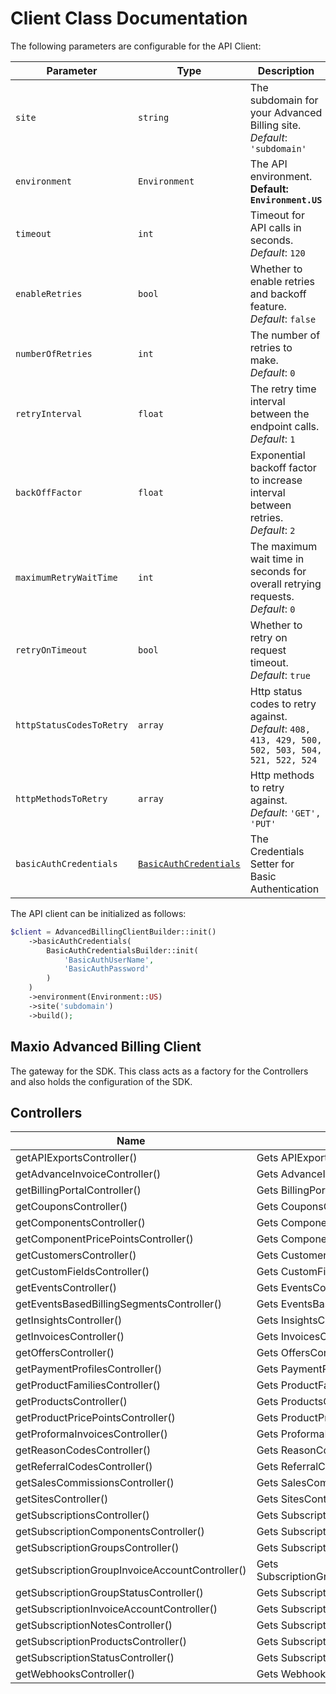 
# Client Class Documentation

The following parameters are configurable for the API Client:

| Parameter | Type | Description |
|  --- | --- | --- |
| `site` | `string` | The subdomain for your Advanced Billing site.<br>*Default*: `'subdomain'` |
| `environment` | `Environment` | The API environment. <br> **Default: `Environment.US`** |
| `timeout` | `int` | Timeout for API calls in seconds.<br>*Default*: `120` |
| `enableRetries` | `bool` | Whether to enable retries and backoff feature.<br>*Default*: `false` |
| `numberOfRetries` | `int` | The number of retries to make.<br>*Default*: `0` |
| `retryInterval` | `float` | The retry time interval between the endpoint calls.<br>*Default*: `1` |
| `backOffFactor` | `float` | Exponential backoff factor to increase interval between retries.<br>*Default*: `2` |
| `maximumRetryWaitTime` | `int` | The maximum wait time in seconds for overall retrying requests.<br>*Default*: `0` |
| `retryOnTimeout` | `bool` | Whether to retry on request timeout.<br>*Default*: `true` |
| `httpStatusCodesToRetry` | `array` | Http status codes to retry against.<br>*Default*: `408, 413, 429, 500, 502, 503, 504, 521, 522, 524` |
| `httpMethodsToRetry` | `array` | Http methods to retry against.<br>*Default*: `'GET', 'PUT'` |
| `basicAuthCredentials` | [`BasicAuthCredentials`](auth/basic-authentication.md) | The Credentials Setter for Basic Authentication |

The API client can be initialized as follows:

```php
$client = AdvancedBillingClientBuilder::init()
    ->basicAuthCredentials(
        BasicAuthCredentialsBuilder::init(
            'BasicAuthUserName',
            'BasicAuthPassword'
        )
    )
    ->environment(Environment::US)
    ->site('subdomain')
    ->build();
```

## Maxio Advanced Billing Client

The gateway for the SDK. This class acts as a factory for the Controllers and also holds the configuration of the SDK.

## Controllers

| Name | Description |
|  --- | --- |
| getAPIExportsController() | Gets APIExportsController |
| getAdvanceInvoiceController() | Gets AdvanceInvoiceController |
| getBillingPortalController() | Gets BillingPortalController |
| getCouponsController() | Gets CouponsController |
| getComponentsController() | Gets ComponentsController |
| getComponentPricePointsController() | Gets ComponentPricePointsController |
| getCustomersController() | Gets CustomersController |
| getCustomFieldsController() | Gets CustomFieldsController |
| getEventsController() | Gets EventsController |
| getEventsBasedBillingSegmentsController() | Gets EventsBasedBillingSegmentsController |
| getInsightsController() | Gets InsightsController |
| getInvoicesController() | Gets InvoicesController |
| getOffersController() | Gets OffersController |
| getPaymentProfilesController() | Gets PaymentProfilesController |
| getProductFamiliesController() | Gets ProductFamiliesController |
| getProductsController() | Gets ProductsController |
| getProductPricePointsController() | Gets ProductPricePointsController |
| getProformaInvoicesController() | Gets ProformaInvoicesController |
| getReasonCodesController() | Gets ReasonCodesController |
| getReferralCodesController() | Gets ReferralCodesController |
| getSalesCommissionsController() | Gets SalesCommissionsController |
| getSitesController() | Gets SitesController |
| getSubscriptionsController() | Gets SubscriptionsController |
| getSubscriptionComponentsController() | Gets SubscriptionComponentsController |
| getSubscriptionGroupsController() | Gets SubscriptionGroupsController |
| getSubscriptionGroupInvoiceAccountController() | Gets SubscriptionGroupInvoiceAccountController |
| getSubscriptionGroupStatusController() | Gets SubscriptionGroupStatusController |
| getSubscriptionInvoiceAccountController() | Gets SubscriptionInvoiceAccountController |
| getSubscriptionNotesController() | Gets SubscriptionNotesController |
| getSubscriptionProductsController() | Gets SubscriptionProductsController |
| getSubscriptionStatusController() | Gets SubscriptionStatusController |
| getWebhooksController() | Gets WebhooksController |

